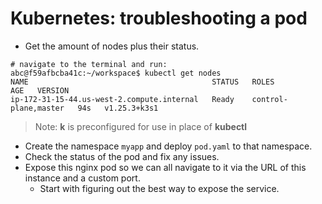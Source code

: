 # Kubernetes: troubleshooting a pod

- Get the amount of nodes plus their status.
```
# navigate to the terminal and run:
abc@f59afbcba41c:~/workspace$ kubectl get nodes
NAME                                         STATUS   ROLES                  AGE   VERSION
ip-172-31-15-44.us-west-2.compute.internal   Ready    control-plane,master   94s   v1.25.3+k3s1
```
> Note: **k** is preconfigured for use in place of **kubectl**
- Create the namespace `myapp` and deploy `pod.yaml` to that namespace.
- Check the status of the pod and fix any issues.
- Expose this nginx pod so we can all navigate to it via the URL of this instance and a custom port.
  - Start with figuring out the best way to expose the service.